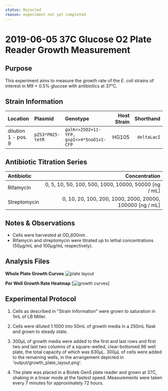 ```yaml
---
status: Rejected 
reason: experiment not yet completed
---
```


# 2019-06-05 37C Glucose O2 Plate Reader Growth Measurement

## Purpose
This experiment aims to measure the growth rate of the *E. coli* strains of interest in M9 + 0.5% glucose with antibiotics at 37°C.

## Strain Information

| Location | Plasmid | Genotype | Host Strain | Shorthand |
| :------- | :------ | :------- | ----------: | --------: |
| dilution 1 - pos. 9 | `pZS3*PN25-tetR`| `galK<>25O2+11-YFP, gspI<>4*5noO1v1-CFP` |  HG105 |`deltaLacI` |

## Antibiotic Titration Series

| Antibiotic | Concentration |
| :------ | ------------: |
| Rifamycin | 0, 5, 10, 50, 100, 500, 1000, 10000, 50000 [ng / mL] |
| Streptomycin | 0, 10, 20, 100, 200, 1000, 2000, 20000, 100000 [ng / mL] |

## Notes & Observations
* Cells were harvested at OD_600nm .
* Rifamycin and streptomycin were titrated up to lethal concentrations (50µg/mL and 100µg/mL respectively).

## Analysis Files

**Whole Plate Growth Curves**
![plate layout](output/delta_glucoseA/gp_output_curves.png)

**Per Well Growth Rate Heatmap**
[![growth curves](output/delta_glucoseA/per_well_doubling_times_heatmap.png)]

## Experimental Protocol

1. Cells as described in "Strain Information" were grown to saturation in 1mL of LB Miller.

2. Cells were diluted 1:1000 into 50mL of growth media in a 250mL flask and grown to steady state.

3. 300µL of growth media were added to the first and last rows and first two and last two columns of a square-welled, clear-bottomed 96 well plate, the total capacity of which was 630µL. 300µL of cells were added to the remaining wells, in the arrangement depicted in 'output/growth_plate_layout.png'.

4. The plate was placed in a Biotek Gen5 plate reader and grown at 37C, shaking in a linear mode at the fastest speed. Measurements were taken every 7 minutes for approximately 72 hours.